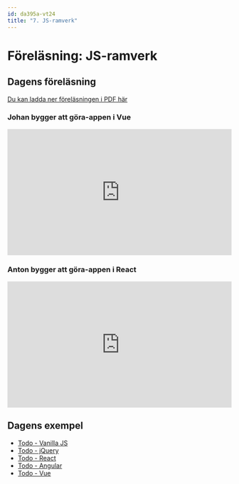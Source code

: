 ```yaml
---
id: da395a-vt24
title: "7. JS-ramverk"
---
```


# Föreläsning: JS-ramverk

## Dagens föreläsning

[Du kan ladda ner föreläsningen i PDF här](../../assets/pdf/JavaScript-Ramverk-da395a.pdf)

### Johan bygger att göra-appen i Vue

<div class="video-frame">
    <div style="left: 0; width: 100%; height: 0; position: relative; padding-bottom: 56.25%;"><iframe src="https://www.youtube.com/embed/brJVt6flYVM" style="border: 0; top: 0; left: 0; width: 100%; height: 100%; position: absolute;" allow="accelerometer; autoplay; clipboard-write; encrypted-media; gyroscope; picture-in-picture; web-share" allowfullscreen scrolling="no" allow="encrypted-media; accelerometer; clipboard-write; gyroscope; picture-in-picture"></iframe></div>
</div>

### Anton bygger att göra-appen i React

<div class="video-frame">
    <div style="left: 0; width: 100%; height: 0; position: relative; padding-bottom: 56.25%;"><iframe src="https://www.youtube.com/embed/IpqiPLwPHbQ?rel=0" style="border: 0; top: 0; left: 0; width: 100%; height: 100%; position: absolute;" allowfullscreen scrolling="no" allow="encrypted-media; accelerometer; clipboard-write; gyroscope; picture-in-picture"></iframe></div>
</div>

## Dagens exempel

- [Todo - Vanilla JS](../../assets/kod/todo-vanillajs.zip)
- [Todo - jQuery](../../assets/kod/todo-jquery.zip)
- [Todo - React](../../assets/kod/todo-react.zip)
- [Todo - Angular](../../assets/kod/todo-angular.zip)
- [Todo - Vue](../../assets/kod/todo-vue.zip)
